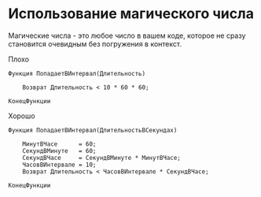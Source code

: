 # Использование магического числа

Магические числа - это любое число в вашем коде, которое не сразу становится очевидным без погружения в контекст.

Плохо
```bsl
Функция ПопадаетВИнтервал(Длительность)

    Возврат Длительность < 10 * 60 * 60; 

КонецФункции
``` 

Хорошо
```Bsl
Функция ПопадаетВИнтервал(ДлительностьВСекундах)
    
    МинутВЧасе      = 60;
    СекундВМинуте   = 60;
    СекундВЧасе     = СекундВМинуте * МинутВЧасе;
    ЧасовВИнтервале = 10;
    Возврат Длительность < ЧасовВИнтервале * СекундВЧасе; 

КонецФункции
``` 
